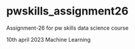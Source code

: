 # pwskills_assignment26
Assignment-26 for pw skills data science course

10th april 2023 Machine Learning
